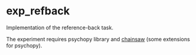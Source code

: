 # exp_refback
Implementation of the reference-back task.

The experiment requires psychopy library and [chainsaw](https://github.com/mmagnuski/chainsaw) (some extensions for psychopy).
